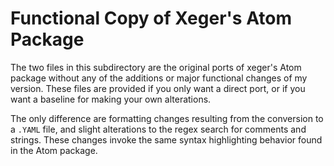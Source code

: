 # Functional Copy of Xeger's Atom Package

The two files in this subdirectory are the original ports of xeger's Atom package without any of the additions or major functional changes of my version. These files are provided if you only want a direct port, or if you want a baseline for making your own alterations.

The only difference are formatting changes resulting from the conversion to a `.YAML` file, and slight alterations to the regex search for comments and strings.  These changes invoke the same syntax highlighting behavior found in the Atom package.